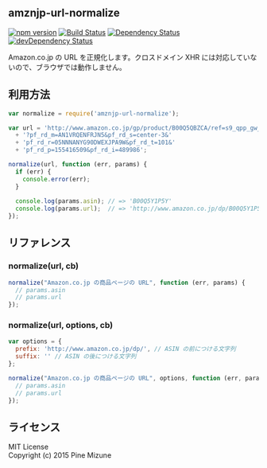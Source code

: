 amznjp-url-normalize
--------------------
[![npm version](https://badge.fury.io/js/lestia.svg)](http://badge.fury.io/js/amznjp-url-normalize)
[![Build Status](https://travis-ci.org/pine613/amznjp-url-normalize.svg?branch=master)](https://travis-ci.org/pine613/amznjp-url-normalize)
[![Dependency Status](https://david-dm.org/pine613/amznjp-url-normalize.svg)](https://david-dm.org/pine613/amznjp-url-normalize)
[![devDependency Status](https://david-dm.org/pine613/amznjp-url-normalize/dev-status.svg)](https://david-dm.org/pine613/amznjp-url-normalize#info=devDependencies)

Amazon.co.jp の URL を正規化します。クロスドメイン XHR には対応していないので、ブラウザでは動作しません。

## 利用方法

```js
var normalize = require('amznjp-url-normalize');

var url = 'http://www.amazon.co.jp/gp/product/B00Q5QBZCA/ref=s9_qpp_gw_p15_d7_i4'
  + '?pf_rd_m=AN1VRQENFRJN5&pf_rd_s=center-3&'
  + 'pf_rd_r=05NNNANYG90DWEXJPA9W&pf_rd_t=101&'
  + 'pf_rd_p=155416509&pf_rd_i=489986';

normalize(url, function (err, params) {
  if (err) {
    console.error(err);
  }
  
  console.log(params.asin); // => 'B00Q5Y1P5Y'
  console.log(params.url);  // => 'http://www.amazon.co.jp/dp/B00Q5Y1P5Y'
});
```

## リファレンス

### normalize(url, cb)

```js
normalize("Amazon.co.jp の商品ページの URL", function (err, params) {
  // params.asin
  // params.url
});
```

### normalize(url, options, cb)

```js
var options = {
  prefix: 'http://www.amazon.co.jp/dp/', // ASIN の前につける文字列
  suffix: '' // ASIN の後につける文字列
};

normalize("Amazon.co.jp の商品ページの URL", options, function (err, params) {
  // params.asin
  // params.url
});
```

## ライセンス
MIT License<br />
Copyright (c) 2015 Pine Mizune

